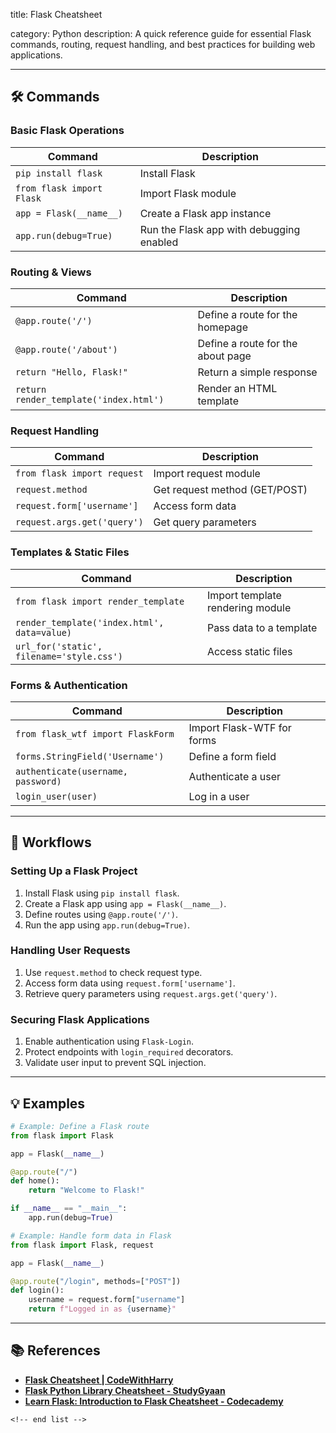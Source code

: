 title: Flask Cheatsheet

category: Python 
description: A quick reference guide for essential Flask commands, routing, request handling, and best practices for building web applications.

---

## 🛠️ Commands

### **Basic Flask Operations**

| Command                     | Description                              |
| --------------------------- | ---------------------------------------- |
| `pip install flask`       | Install Flask                            |
| `from flask import Flask` | Import Flask module                      |
| `app = Flask(__name__)`   | Create a Flask app instance              |
| `app.run(debug=True)`     | Run the Flask app with debugging enabled |

### **Routing & Views**

| Command                                  | Description                       |
| ---------------------------------------- | --------------------------------- |
| `@app.route('/')`                      | Define a route for the homepage   |
| `@app.route('/about')`                 | Define a route for the about page |
| `return "Hello, Flask!"`               | Return a simple response          |
| `return render_template('index.html')` | Render an HTML template           |

### **Request Handling**

| Command                       | Description                   |
| ----------------------------- | ----------------------------- |
| `from flask import request` | Import request module         |
| `request.method`            | Get request method (GET/POST) |
| `request.form['username']`  | Access form data              |
| `request.args.get('query')` | Get query parameters          |

### **Templates & Static Files**

| Command                                       | Description                      |
| --------------------------------------------- | -------------------------------- |
| `from flask import render_template`         | Import template rendering module |
| `render_template('index.html', data=value)` | Pass data to a template          |
| `url_for('static', filename='style.css')`   | Access static files              |

### **Forms & Authentication**

| Command                              | Description                |
| ------------------------------------ | -------------------------- |
| `from flask_wtf import FlaskForm`  | Import Flask-WTF for forms |
| `forms.StringField('Username')`    | Define a form field        |
| `authenticate(username, password)` | Authenticate a user        |
| `login_user(user)`                 | Log in a user              |

---

## 🔄 Workflows

### **Setting Up a Flask Project**

1. Install Flask using `pip install flask`.
2. Create a Flask app using `app = Flask(__name__)`.
3. Define routes using `@app.route('/')`.
4. Run the app using `app.run(debug=True)`.

### **Handling User Requests**

1. Use `request.method` to check request type.
2. Access form data using `request.form['username']`.
3. Retrieve query parameters using `request.args.get('query')`.

### **Securing Flask Applications**

1. Enable authentication using `Flask-Login`.
2. Protect endpoints with `login_required` decorators.
3. Validate user input to prevent SQL injection.

---

## 💡 Examples

```python
# Example: Define a Flask route
from flask import Flask

app = Flask(__name__)

@app.route("/")
def home():
    return "Welcome to Flask!"

if __name__ == "__main__":
    app.run(debug=True)
```

```python
# Example: Handle form data in Flask
from flask import Flask, request

app = Flask(__name__)

@app.route("/login", methods=["POST"])
def login():
    username = request.form["username"]
    return f"Logged in as {username}"
```

---

## 📚 References

- **[Flask Cheatsheet | CodeWithHarry](https://www.codewithharry.com/blogpost/flask-cheatsheet)**
- **[Flask Python Library Cheatsheet - StudyGyaan](https://studygyaan.com/cheatsheet/flask)**
- **[Learn Flask: Introduction to Flask Cheatsheet - Codecademy](https://www.codecademy.com/learn/learn-flask/modules/introduction-to-flask/cheatsheet)**

```
<!-- end list -->
```
